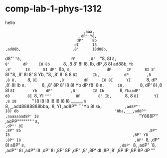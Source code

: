 # comp-lab-1-phys-1312





hello

                                       ,aaa,
                                     ,dP"'Y8,
                                    dP"   `8b
                                   dI      I8
    ,ad88b,                       ,8'      I8d88b,
   d8"' `"8,                      fP      ,8"  `"8,
   8I     `8,                     8'      dP     I8
   8b      `8,                   ,8       8'     8I
   I8,      Ib,                  dP      ,8      8I
 ad88b,     `Yb                 ,8'      I8      8I
dP' `8b,     `8,                dP       IP      8I
8'   `8I      "8,              ,8'       8I      8'
8     Yb,      "8,            ,8'        8'      8
8     `8I       Ib,           dP        ,8      ,8
8,     `8,      `8I          ,8'        dP      I8
8I      YI       `8,         dP        ,8'      8I
Ib      `8,       `8,       ,8'        8P       8'
I8       8I        Yb       dP        f8'       8
`8,      I8,       `8,     dP'        8I       ,8
 8I      `8I        Yb    dP'        ,8'       I8
 Ib       `8,       `YbaadP'         d8        8I
 `8,       YI         `""'           8P        8'
  Ib,      `8,                                 8
  `8I       YI                                ,8
   I8       `"                                I8
   I8                                         I8
   I8                                         I8
   I8                                         I8                        ______
   `8                                         `8,                  _,add8888888bba,.
    8,                                         YI               ,ad8P"'         ``"Yb
    8I                                         `8b,          ,ad8P"'               I8)
    8b                                           "8ba,___,ad8P"'          ,aaaaaaad8P'
    I8                                             `"Y888P"'          ,adPP"""""""''
    `8,                                                             ,dP"'
     8I                                                           ,8P"
     8b                                                         ,8P"
     I8                                                       ,8P"
     Y8                                                     ,8P"
     I8                                                   ,8P"
     `8,                                                ,dP"
      8I                                              a8P"
      `8,                                          ,d8P'
       `8,                                      ,adP"
        `8,                                  ,adP"'
         8I                               ,adP"
         I8                             ,dP'
         8I                           ,8P'
         8P                         ,dP"
        ,8'                        ,8P'
        dI                        ,8P
       ,8'                       ,8P
       IP                       ,8P
                                8P
                               dP
                              ""
